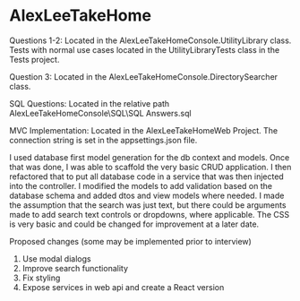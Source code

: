 # AlexLeeTakeHome
Questions 1-2:
Located in the AlexLeeTakeHomeConsole.UtilityLibrary class.  Tests with normal use cases located in the UtilityLibraryTests class in the Tests project.

Question 3:
Located in the AlexLeeTakeHomeConsole.DirectorySearcher class.

SQL Questions:
Located in the relative path AlexLeeTakeHomeConsole\SQL\SQL Answers.sql

MVC Implementation:
Located in the AlexLeeTakeHomeWeb Project.  The connection string is set in the appsettings.json file.

I used database first model generation for the db context and models.  Once that was done, I was able to scaffold the very basic CRUD application.  I then refactored that to put all database code in a service that was then injected into the controller.  I modified the models to add validation based on the database schema and added dtos and view models where needed.
I made the assumption that the search was just text, but there could be arguments made to add search text controls or dropdowns, where applicable.  The CSS is very basic and could be changed for improvement at a later date.

Proposed changes (some may be implemented prior to interview)
1.	Use modal dialogs
2.	Improve search functionality
3.	Fix styling
4.	Expose services in web api and create a React version

